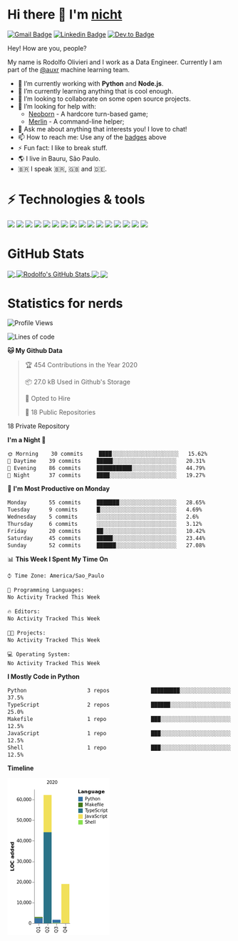 # Hi there 👋 I'm [nicht](https://nicht.rocks)
[![Gmail Badge](https://img.shields.io/badge/-rodolfo.olivieri3@gmail.com-c14438?style=for-the-badge&logo=Gmail&logoColor=white)](mailto:rodolfo.olivieri3@gmail.com "Connect via Email")
[![Linkedin Badge](https://img.shields.io/badge/-Rodolfo%20Olivieri-0072b1?style=for-the-badge&logo=Linkedin&logoColor=white)](https://www.linkedin.com/in/rodolfoolivieri/ "Connect on LinkedIn")
[![Dev.to Badge](https://img.shields.io/badge/DEV.TO-%230A0A0A.svg?style=for-the-badge&logo=dev-to&logoColor=white)](https://dev.to/nicht)


Hey! How are you, people?

My name is Rodolfo Olivieri and I work as a Data Engineer. Currently I am part of the [@auxr](https://axur.com) machine learning team.

- 🔭 I’m currently working with **Python** and **Node.js**.
- 🌱 I’m currently learning anything that is cool enough.
- 👯 I’m looking to collaborate on some open source projects.
- 🤔 I’m looking for help with:
    * [Neoborn](https://github.com/NeobornHQ) - A hardcore turn-based game;
    * [Merlin](https://github.com/nicht/merlin) - A command-line helper;
- 💬 Ask me about anything that interests you! I love to chat!
- 📫 How to reach me: Use any of the [badges](#hi-there--im-nicht) above
- ⚡ Fun fact: I like to break stuff. 
- 🌎 I live in Bauru, São Paulo.
- 🇧🇷 I speak 🇧🇷, 🇬🇧 and 🇩🇪.

# ⚡ Technologies & tools

![](https://img.shields.io/badge/OS-Linux-informational?style=flat&logo=linux&logoColor=white&color=6E5A93)
![](https://img.shields.io/badge/Distro-Fedora-informational?style=flat&logo=fedora&logoColor=white&color=6E5A93)
![](https://img.shields.io/badge/Editor-PyCharm-informational?style=flat&logo=intellij-idea&logoColor=white&color=6E5A93)
![](https://img.shields.io/badge/Code-Python-informational?style=flat&logo=python&logoColor=white&color=6E5A93)
![](https://img.shields.io/badge/Code-JavaScript-informational?style=flat&logo=javascript&logoColor=white&color=6E5A93)
![](https://img.shields.io/badge/Code-TypeScript-informational?style=flat&logo=typescript&logoColor=white&color=6E5A93)
![](https://img.shields.io/badge/Code-Golang-informational?style=flat&logo=go&logoColor=white&color=6E5A93)
![](https://img.shields.io/badge/Code-Ruby-informational?style=flat&logo=ruby&logoColor=white&color=6E5A93)
![](https://img.shields.io/badge/Code-React-informational?style=flat&logo=react&logoColor=white&color=6E5A93)
![](https://img.shields.io/badge/Shell-Bash-informational?style=flat&logo=gnu-bash&logoColor=white&color=6E5A93)
![](https://img.shields.io/badge/Tools-PostgreSQL-informational?style=flat&logo=postgresql&logoColor=white&color=6E5A93)
![](https://img.shields.io/badge/Tools-MySQL-informational?style=flat&logo=mysql&logoColor=white&color=6E5A93)
![](https://img.shields.io/badge/Tools-Docker-informational?style=flat&logo=docker&logoColor=white&color=6E5A93)
![](https://img.shields.io/badge/Tools-Kubernetes-informational?style=flat&logo=kubernetes&logoColor=white&color=6E5A93)
![](https://img.shields.io/badge/Cloud-Digital_Ocean-informational?style=flat&logo=digitalocean&logoColor=white&color=6E5A93)
![](https://img.shields.io/badge/Cloud-Amazon_AWS-informational?style=flat&logo=amazon-aws&logoColor=white&color=6E5A93)

# GitHub Stats
<a href="https://github.com/nicht/nicht">
  <img align="center" src="https://github-readme-stats.vercel.app/api/top-langs/?username=nicht&hide=TeX&layout=compact&theme=nightowl" />
</a>
<a href="https://github.com/nicht/nicht">
  <img align="center" src="https://github-readme-stats.vercel.app/api?username=nicht&show_icons=true&theme=nightowl&include_all_commits=true" alt="Rodolfo's GitHub Stats" />
</a>

<a href="https://github.com/NeobornHQ/neoborn-api">
  <img align="center" src="https://github-readme-stats.vercel.app/api/pin/?username=NeobornHQ&repo=neoborn-api&theme=nightowl" />
</a>
<a href="https://github.com/NeobornHQ/neoborn">
  <img align="center" src="https://github-readme-stats.vercel.app/api/pin/?username=NeobornHQ&repo=neoborn&theme=nightowl" />
</a>

# Statistics for nerds
<!--START_SECTION:waka-->
![Profile Views](http://img.shields.io/badge/Profile%20Views-3-blue)

![Lines of code](https://img.shields.io/badge/From%20Hello%20World%20I%27ve%20Written-689160%20lines%20of%20code-blue)

**🐱 My Github Data** 

> 🏆 454 Contributions in the Year 2020
 > 
> 📦 27.0 kB Used in Github's Storage 
 > 
> 💼 Opted to Hire
 > 
> 📜 18 Public Repositories 
 > 
18 Private Repository 
 > 
**I'm a Night 🦉** 

```text
🌞 Morning    30 commits     ████░░░░░░░░░░░░░░░░░░░░░   15.62% 
🌆 Daytime    39 commits     █████░░░░░░░░░░░░░░░░░░░░   20.31% 
🌃 Evening    86 commits     ███████████░░░░░░░░░░░░░░   44.79% 
🌙 Night      37 commits     ████░░░░░░░░░░░░░░░░░░░░░   19.27%

```
📅 **I'm Most Productive on Monday** 

```text
Monday       55 commits     ███████░░░░░░░░░░░░░░░░░░   28.65% 
Tuesday      9 commits      █░░░░░░░░░░░░░░░░░░░░░░░░   4.69% 
Wednesday    5 commits      ░░░░░░░░░░░░░░░░░░░░░░░░░   2.6% 
Thursday     6 commits      ░░░░░░░░░░░░░░░░░░░░░░░░░   3.12% 
Friday       20 commits     ██░░░░░░░░░░░░░░░░░░░░░░░   10.42% 
Saturday     45 commits     █████░░░░░░░░░░░░░░░░░░░░   23.44% 
Sunday       52 commits     ██████░░░░░░░░░░░░░░░░░░░   27.08%

```


📊 **This Week I Spent My Time On** 

```text
⌚︎ Time Zone: America/Sao_Paulo

💬 Programming Languages: 
No Activity Tracked This Week

🔥 Editors: 
No Activity Tracked This Week

🐱‍💻 Projects: 
No Activity Tracked This Week

💻 Operating System: 
No Activity Tracked This Week

```

**I Mostly Code in Python** 

```text
Python                   3 repos             █████████░░░░░░░░░░░░░░░░   37.5% 
TypeScript               2 repos             ██████░░░░░░░░░░░░░░░░░░░   25.0% 
Makefile                 1 repo              ███░░░░░░░░░░░░░░░░░░░░░░   12.5% 
JavaScript               1 repo              ███░░░░░░░░░░░░░░░░░░░░░░   12.5% 
Shell                    1 repo              ███░░░░░░░░░░░░░░░░░░░░░░   12.5%

```


**Timeline**

![Chart not found](https://raw.githubusercontent.com/nicht/nicht/master/charts/bar_graph.png) 


<!--END_SECTION:waka-->
